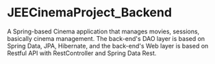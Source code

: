 # JEECinemaProject_Backend
A Spring-based Cinema application that manages movies, sessions, basically cinema management. The back-end's DAO layer is based on Spring Data, JPA, Hibernate, and the back-end's Web layer is based on Restful API with RestController and Spring Data Rest.
